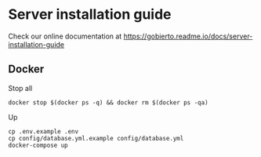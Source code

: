 # Server installation guide

Check our online documentation at https://gobierto.readme.io/docs/server-installation-guide


## Docker 


Stop all
```
docker stop $(docker ps -q) && docker rm $(docker ps -qa)
```

Up
```
cp .env.example .env
cp config/database.yml.example config/database.yml
docker-compose up
```